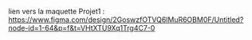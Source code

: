 lien vers la maquette Projet1 : https://www.figma.com/design/2GoswzfOTVQ6lMuR6OBM0F/Untitled?node-id=1-64&p=f&t=VHtXTU9Xq1Trg4C7-0
